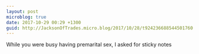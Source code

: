 ```yaml
---
layout: post
microblog: true
date: 2017-10-29 00:29 +1300
guid: http://JacksonOfTrades.micro.blog/2017/10/28/t924236688544501760.html
---
```

While you were busy having premarital sex, I asked for sticky notes
